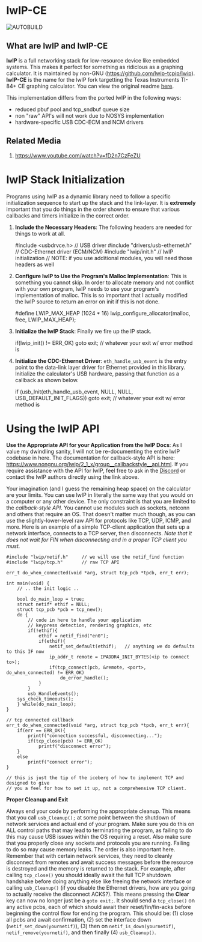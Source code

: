 # lwIP-CE #

![AUTOBUILD](https://github.com/cagstech/lwip-ce/actions/workflows/build.yml/badge.svg)

## What are lwIP and lwIP-CE ##

**lwIP** is a full networking stack for low-resource device like embedded systems. This makes it perfect for something as ridiclous as a graphing calculator.
It is maintained by non-GNU (https://github.com/lwip-tcpip/lwip).
**lwIP-CE** is the name for the lwIP fork targetting the Texas Instruments TI-84+ CE graphing calculator.
You can view the original readme [here](./README-ORIG.md).

This implementation differs from the ported lwIP in the following ways:
- reduced pbuf pool and tcp_sndbuf queue size
- non "raw" API's will not work due to NOSYS implementation
- hardware-specific USB CDC-ECM and NCM drivers

## Related Media ##
1. https://www.youtube.com/watch?v=fD2n7CzFeZU


# lwIP Stack Initialization #

Programs using lwIP as a dynamic library need to follow a specific initialization sequence to start up the stack and the link-layer. It is **extremely** important that you do things in the order shown to ensure that various callbacks and timers initialize in the correct order.

1. **Include the Necessary Headers**: The following headers are needed for things to work at all.

    #include <usbdrvce.h>                   // USB driver
    #include "drivers/usb-ethernet.h"       // CDC-Ethernet driver (ECM/NCM)
    #include "lwip/init.h"                  // lwIP initialization
    // NOTE: if you use additional modules, you will need those headers as well
    
    
2. **Configure lwIP to Use the Program's Malloc Implementation**: This is something you cannot skip. In order to allocate memory and not conflict with your own program, lwIP needs to use your program's implementation of malloc. This is so important that I actually modified the lwIP source to return an error on init if this is not done.

    #define LWIP_MAX_HEAP   (1024 * 16)
    lwip_configure_allocator(malloc, free, LWIP_MAX_HEAP);


3. **Initialize the lwIP Stack**: Finally we fire up the IP stack.

    if(lwip_init() != ERR_OK)
        goto exit;      // whatever your exit w/ error method is
        
        
4. **Initialize the CDC-Ethernet Driver**: `eth_handle_usb_event` is the entry point to the data-link layer driver for Ethernet provided in this library. Initialize the calculator's USB hardware, passing that function as a callback as shown below.

    if (usb_Init(eth_handle_usb_event, NULL, NULL, USB_DEFAULT_INIT_FLAGS))
        goto exit;      // whatever your exit w/ error method is      

        
# Using the lwIP API # 

**Use the Appropriate API for your Application from the lwIP Docs**: As I value my dwindling sanity, I will not be re-documenting the entire lwIP codebase in here. The documentation for callback-style API is here: https://www.nongnu.org/lwip/2_1_x/group__callbackstyle__api.html. If you require assistance with the API for lwIP, feel free to ask in the [Discord](https://discord.gg/kvcuygqU) or contact the lwIP authors directly using the link above.

Your imagination (and I guess the remaining heap space) on the calculator are your limits. You can use lwIP in literally the same way that you would on a computer or any other device. The only constraint is that you are limited to the *callback-style API*. You cannot use modules such as sockets, netconn and others that require an OS. That doesn't matter much though, as you can use the slightly-lower-level raw API for protocols like TCP, UDP, ICMP, and more. Here is an example of a simple TCP-client application that sets up a network interface, connects to a TCP server, then disconnects. *Note that it does not wait for FIN when disconnecting and in a proper TCP client you must.*

    #include "lwip/netif.h"     // we will use the netif_find function
    #include "lwip/tcp.h"       // raw TCP API
    
    err_t do_when_connected(void *arg, struct tcp_pcb *tpcb, err_t err);
    
    int main(void) {
        // .. the init logic ..
    
        bool do_main_loop = true;
        struct netif* ethif = NULL;
        struct tcp_pcb *pcb = tcp_new();
        do {
            // code in here to handle your application
            // keypress detection, rendering graphics, etc
            if(!ethif){
                ethif = netif_find("en0");
                if(ethif){
                    netif_set_default(ethif);   // anything we do defaults to this IF now
                    ip_addr_t remote = IPADDR4_INIT_BYTES(<ip to connect to>);
                    if(tcp_connect(pcb, &remote, <port>, do_when_connected) != ERR_OK)
                        do_error_handle();
                }
            }
            usb_HandleEvents();
        sys_check_timeouts();
        } while(do_main_loop);
    }
    
    // tcp connected callback
    err_t do_when_connected(void *arg, struct tcp_pcb *tpcb, err_t err){
        if(err == ERR_OK){
            printf("connection successful, disconnecting...");
            if(tcp_close(pcb) != ERR_OK)
                printf("disconnect error");
        }
        else
            printf("connect error");
    }
    
    // this is just the tip of the iceberg of how to implement TCP and designed to give
    // you a feel for how to set it up, not a comprehensive TCP client.


**Proper Cleanup and Exit**

Always end your code by performing the appropriate cleanup. This means that you call `usb_Cleanup();` at some point between the shutdown of network services and actual end of your program. Make sure you do this on ALL control paths that may lead to terminating the program, as failing to do this may cause USB issues within the OS requiring a reset. Also make sure that you properly close any sockets and protocols you are running. Failing to do so may cause memory leaks. The order is also important here. Remember that with certain network services, they need to cleanly disconnect from remotes and await success messages before the resource is destroyed and the memory is returned to the stack. For example, after calling `tcp_close()` you should ideally await the full TCP shutdown handshake before doing anything else like freeing the network interface or calling `usb_Cleanup()` (if you disable the Ethernet drivers, how are you going to actually receive the disconnect ACKS?). This means pressing the **Clear** key can now no longer just be a `goto exit;`. It should send a `tcp_close()` on any active pcbs, each of which should await their reset/fin/fin-acks before beginning the control flow for ending the program. This should be: (1) close all pcbs and await confirmation, (2) set the interface down (`netif_set_down(yournetif)`), (3) then on `netif_is_down(yournetif)`, `netif_remove(yournetif)`, and then finally (4) `usb_Cleanup()`.
